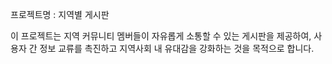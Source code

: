프로젝트명 : 지역별 게시판

이 프로젝트는 지역 커뮤니티 멤버들이 자유롭게 소통할 수 있는 게시판을 제공하여, 사용자 간 정보 교류를 촉진하고 지역사회 내 유대감을 강화하는 것을 목적으로 합니다.
